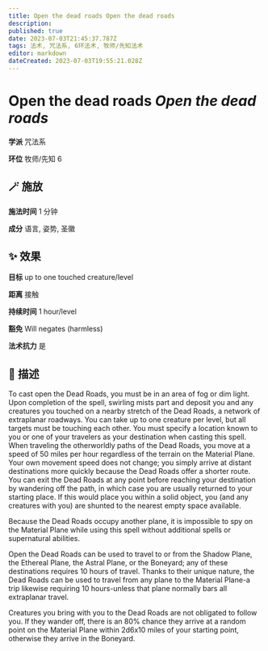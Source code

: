 ```yaml
---
title: Open the dead roads Open the dead roads
description: 
published: true
date: 2023-07-03T21:45:37.787Z
tags: 法术, 咒法系, 6环法术, 牧师/先知法术
editor: markdown
dateCreated: 2023-07-03T19:55:21.028Z
---
```


# **Open the dead roads** *Open the dead roads*

**学派** 咒法系 

**环位** 牧师/先知 6

## 🪄 施放

**施法时间** 1 分钟

**成分** 语言, 姿势, 圣徽

## ✨ 效果 

**目标** up to one touched creature/level 

**距离** 接触  

**持续时间** 1 hour/level 

**豁免** Will negates (harmless)

**法术抗力** 是

## 📖 描述

To cast open the Dead Roads, you must be in an area of fog or dim light. Upon completion of the spell, swirling mists part and deposit you and any creatures you touched on a nearby stretch of the Dead Roads, a network of extraplanar roadways. You can take up to one creature per level, but all targets must be touching each other. You must specify a location known to you or one of your travelers as your destination when casting this spell.  When traveling the otherworldly paths of the Dead Roads, you move at a speed of 50 miles per hour regardless of the terrain on the Material Plane. Your own movement speed does not change; you simply arrive at distant destinations more quickly because the Dead Roads offer a shorter route. You can exit the Dead Roads at any point before reaching your destination by wandering off the path, in which case you are usually returned to your starting place. If this would place  you within a solid object, you (and any creatures with you) are shunted to the nearest empty space available.

Because the Dead Roads occupy another plane, it is impossible to spy on the Material Plane while using this spell without additional spells or supernatural abilities.

Open the Dead Roads can be used to travel to or from the Shadow Plane, the Ethereal Plane, the Astral Plane, or the Boneyard; any of these destinations requires 10 hours of travel. Thanks to their unique nature, the Dead Roads can be used to travel from any plane to the Material Plane-a trip likewise requiring 10 hours-unless that plane normally bars all extraplanar travel.

Creatures you bring with you to the Dead Roads are not obligated to follow you. If they wander off, there is an 80% chance they arrive at a random point on the Material Plane within 2d6x10 miles of your starting point, otherwise they arrive in the Boneyard.
    